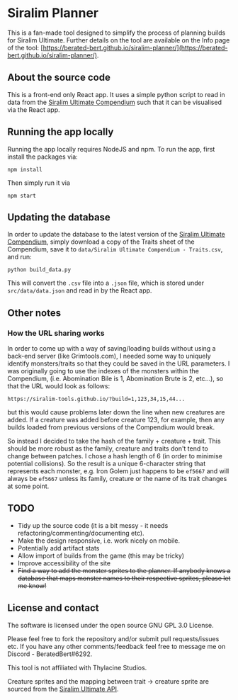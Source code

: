 # Siralim Planner

This is a fan-made tool designed to simplify the process of planning builds for Siralim Ultimate. Further details on the tool are available
on the Info page of the tool: [https://berated-bert.github.io/siralim-planner/](https://berated-bert.github.io/siralim-planner/).

## About the source code

This is a front-end only React app. It uses a simple python script to read in data from the [Siralim Ultimate Compendium](https://docs.google.com/spreadsheets/d/1qvWwf1fNB5jN8bJ8dFGAVzC7scgDCoBO-hglwjTT4iY/edit#gid=0) such that it can be visualised via the React app.

## Running the app locally

Running the app locally requires NodeJS and npm. To run the app, first install the packages via:

    npm install

Then simply run it via

    npm start

## Updating the database

In order to update the database to the latest version of the [Siralim Ultimate Compendium](https://docs.google.com/spreadsheets/d/1qvWwf1fNB5jN8bJ8dFGAVzC7scgDCoBO-hglwjTT4iY/edit#gid=0), simply
download a copy of the Traits sheet of the Compendium, save it to `data/Siralim Ultimate Compendium - Traits.csv`, and run:

    python build_data.py

This will convert the `.csv` file into a `.json` file, which is stored under `src/data/data.json` and read in by the React app.

## Other notes

### How the URL sharing works

In order to come up with a way of saving/loading builds without using a back-end server (like Grimtools.com), I needed some way
to uniquely identify monsters/traits so that they could be saved in the URL parameters. I was originally going to use the indexes
of the monsters within the Compendium, (i.e. Abomination Bile is 1, Abomination Brute is 2, etc...), so that the URL would look as follows:

    https://siralim-tools.github.io/?build=1,123,34,15,44...

but this would cause problems later down the line when new creatures are added. If a creature was added before creature 123, for example, 
then any builds loaded from previous versions of the Compendium would break.

So instead I decided to take the hash of the family + creature + trait. This should be more robust as the family, creature and traits don't
tend to change between patches. I chose a hash length of 6 (in order to minimise potential collisions). So the result is a unique 6-character
string that represents each monster, e.g. Iron Golem just happens to be `ef5667` and will always be `ef5667` unless its family, creature or
the name of its trait changes at some point. 

## TODO

- Tidy up the source code (it is a bit messy - it needs refactoring/commenting/documenting etc).
- Make the design responsive, i.e. work nicely on mobile.
- Potentially add artifact stats 
- Allow import of builds from the game (this may be tricky)
- Improve accessibility of the site
- ~~Find a way to add the monster sprites to the planner. If anybody knows a database that maps monster names to their respective sprites, please let me know!~~

## License and contact

The software is licensed under the open source GNU GPL 3.0 License.

Please feel free to fork the repository and/or submit pull requests/issues etc. If you have any other comments/feedback feel free to message me on Discord - BeratedBert#6292.

This tool is not affiliated with Thylacine Studios.

Creature sprites and the mapping between trait -> creature sprite are sourced from the [Siralim Ultimate API](https://github.com/rovermicrover/siralim-ultimate-api).